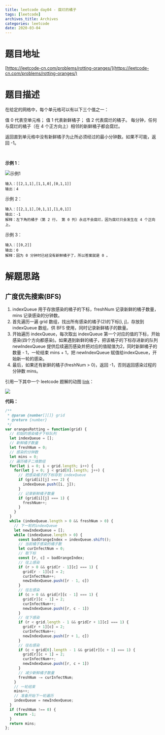 ```yaml
---
title: leetcode day04 - 腐烂的橘子
tags: [leetcode]
archives_title: Archives
categories: leetcode
date: 2020-03-04
---
```


# 题目地址

[https://leetcode-cn.com/problems/rotting-oranges/](https://leetcode-cn.com/problems/rotting-oranges/)

# 题目描述

在给定的网格中，每个单元格可以有以下三个值之一：

值 0 代表空单元格；
值 1 代表新鲜橘子；
值 2 代表腐烂的橘子。
每分钟，任何与腐烂的橘子（在 4 个正方向上）相邻的新鲜橘子都会腐烂。

返回直到单元格中没有新鲜橘子为止所必须经过的最小分钟数。如果不可能，返回 -1。

 

**示例 1**：

![示例1](https://assets.leetcode-cn.com/aliyun-lc-upload/uploads/2019/02/16/oranges.png)

```
输入：[[2,1,1],[1,1,0],[0,1,1]]
输出：4
```

示例 2：

```
输入：[[2,1,1],[0,1,1],[1,0,1]]
输出：-1
解释：左下角的橘子（第 2 行， 第 0 列）永远不会腐烂，因为腐烂只会发生在 4 个正向上。
```

示例 3：

```
输入：[[0,2]]
输出：0
解释：因为 0 分钟时已经没有新鲜橘子了，所以答案就是 0 。
```


# 解题思路

## 广度优先搜索(BFS)

1. indexQueue 用于存放感染的橘子的下标，freshNum 记录新鲜的橘子数量， mins 记录感染的分钟数。
2. 首先遍历一遍 grid 数组，找出所有感染的橘子(2)的下标[i, j]，存放到 indexQueue 数组，供 BFS 使用，同时记录新鲜橘子的数量。
3. 开始遍历 indexQueue，每次取出 indexQueue 第一个对应的值的下标，开始感染(四个方向都感染)。如果遇到新鲜的橘子，把该橘子的下标存进新的队列 newIndexQueue 提供后续遍历感染并把对应的值赋值为2，同时新鲜橘子的数量 - 1，一轮结束 mins + 1，把 newIndexQueue 赋值给indexQueue，开始新一轮的感染。
4. 最后，如果还有新鲜的橘子(freshNum > 0)，返回 -1，否则返回感染过程的分钟数 mins。

引用一下其中一个 leetcode 题解的动图 [link](https://leetcode-cn.com/problems/rotting-oranges/solution/yan-du-you-xian-sou-suo-python3-c-by-z1m/)：

![](https://pic.leetcode-cn.com/aec044437ac27b8e23ba0d8f07daac230e6e0c0671fcd6a68f8884b991b4e1cf-0994.gif)


**代码：**

```javascript
/**
 * @param {number[][]} grid
 * @return {number}
 */
var orangesRotting = function(grid) {
  // 初始的感染橘子下标队列
  let indexQueue = [];
  // 新鲜橘子数量
  let freshNum = 0;
  // 感染的分钟数
  let mins = 0;
  // 遍历橘子二维数组
  for(let i = 0; i < grid.length; i++) {
    for(let j = 0; j < grid[0].length; j++) {
      // 把感染橘子的下标存到 indexQueue
      if (grid[i][j] === 2) {
        indexQueue.push([i, j]);
      }
      // 记录新鲜橘子数量
      if (grid[i][j] === 1) {
        freshNum++;
      }
    }
  }
  while (indexQueue.length > 0 && freshNum > 0) {
    // 下一轮的indexQueue
    let newIndexQueue = [];
    while (indexQueue.length > 0) {
      const badOrangeIndex = indexQueue.shift();
      // 当前橘子感染的橘子数
      let curInfectNum = 0;
      // 取下标
      const [r, c] = badOrangeIndex;
      // 往上感染
      if (r > 0 && grid[r - 1][c] === 1) {
        grid[r - 1][c] = 2;
        curInfectNum++;
        newIndexQueue.push([r - 1, c])
      }
      // 往左感染
      if (c > 0 && grid[r][c - 1] === 1) {
        grid[r][c - 1] = 2;
        curInfectNum++;
        newIndexQueue.push([r, c - 1])
      }
      // 往下感染
      if (r < grid.length - 1 && grid[r + 1][c] === 1) {
        grid[r + 1][c] = 2;
        curInfectNum++;
        newIndexQueue.push([r + 1, c])
      }
      // 往右感染
      if (c < grid[0].length - 1 && grid[r][c + 1] === 1) {
        grid[r][c + 1] = 2;
        curInfectNum++;
        newIndexQueue.push([r, c + 1])
      }
      // 减少新鲜橘子数量
      freshNum -= curInfectNum;
    }
    // 一轮结束
    mins++;
    // 准备开始下一轮遍历
    indexQueue = newIndexQueue;
  }
  if (freshNum !== 0) {
    return -1;
  }
  return mins;
};
```